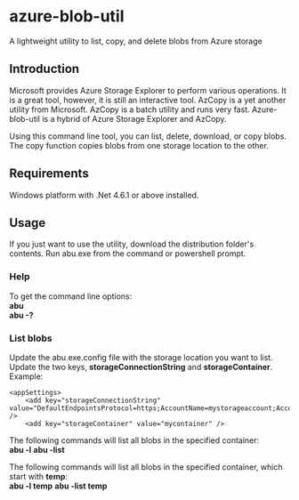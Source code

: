 # azure-blob-util
A lightweight utility to list, copy, and delete blobs from Azure storage

## Introduction
Microsoft provides Azure Storage Explorer to perform various operations.  It is a great tool, however, it is still an interactive tool.  AzCopy is a yet another utility from Microsoft.  AzCopy is a batch utility and runs very fast.  Azure-blob-util is a hybrid of Azure Storage Explorer and AzCopy.

Using this command line tool, you can list, delete, download, or copy blobs.  The copy function copies blobs from one storage location to the other.

## Requirements
Windows platform with .Net 4.6.1 or above installed.

## Usage
If you just want to use the utility, download the distribution folder's contents.
Run abu.exe from the command or powershell prompt.

### Help
To get the command line options:  
**abu**  
**abu -?**

### List blobs 
Update the abu.exe.config file with the storage location you want to list.
Update the two keys, **storageConnectionString** and **storageContainer**.
Example:

    <appSettings>
        <add key="storageConnectionString" value="DefaultEndpointsProtocol=https;AccountName=mystorageaccount;AccountKey=shgdgdhhd77djjdjd99odkkddpuususususd9d9d9dsomelongkey==;" />
        <add key="storageContainer" value="mycontainer" />

The following commands will list all blobs in the specified container:   
**abu -l**
**abu -list**

The following commands will list all blobs in the specified container, which start with **temp**:   
**abu -l temp**
**abu -list temp**
